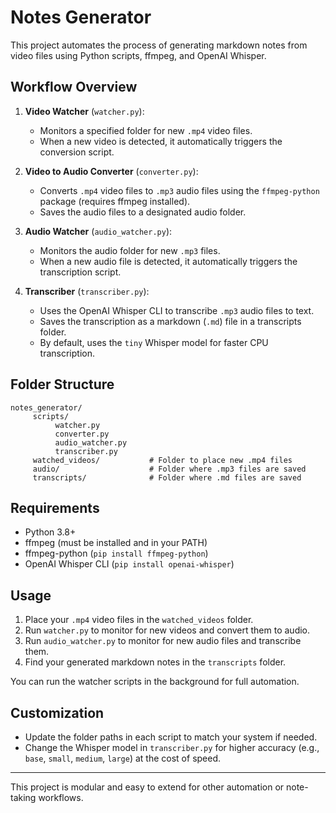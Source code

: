 
# Notes Generator

This project automates the process of generating markdown notes from video files using Python scripts, ffmpeg, and OpenAI Whisper.

## Workflow Overview

1. **Video Watcher** (`watcher.py`):
	- Monitors a specified folder for new `.mp4` video files.
	- When a new video is detected, it automatically triggers the conversion script.

2. **Video to Audio Converter** (`converter.py`):
	- Converts `.mp4` video files to `.mp3` audio files using the `ffmpeg-python` package (requires ffmpeg installed).
	- Saves the audio files to a designated audio folder.

3. **Audio Watcher** (`audio_watcher.py`):
	- Monitors the audio folder for new `.mp3` files.
	- When a new audio file is detected, it automatically triggers the transcription script.

4. **Transcriber** (`transcriber.py`):
	- Uses the OpenAI Whisper CLI to transcribe `.mp3` audio files to text.
	- Saves the transcription as a markdown (`.md`) file in a transcripts folder.
	- By default, uses the `tiny` Whisper model for faster CPU transcription.

## Folder Structure

```
notes_generator/
	 scripts/
		  watcher.py
		  converter.py
		  audio_watcher.py
		  transcriber.py
	 watched_videos/           # Folder to place new .mp4 files
	 audio/                    # Folder where .mp3 files are saved
	 transcripts/              # Folder where .md files are saved
```

## Requirements

- Python 3.8+
- ffmpeg (must be installed and in your PATH)
- ffmpeg-python (`pip install ffmpeg-python`)
- OpenAI Whisper CLI (`pip install openai-whisper`)

## Usage

1. Place your `.mp4` video files in the `watched_videos` folder.
2. Run `watcher.py` to monitor for new videos and convert them to audio.
3. Run `audio_watcher.py` to monitor for new audio files and transcribe them.
4. Find your generated markdown notes in the `transcripts` folder.

You can run the watcher scripts in the background for full automation.

## Customization

- Update the folder paths in each script to match your system if needed.
- Change the Whisper model in `transcriber.py` for higher accuracy (e.g., `base`, `small`, `medium`, `large`) at the cost of speed.

---
This project is modular and easy to extend for other automation or note-taking workflows.
